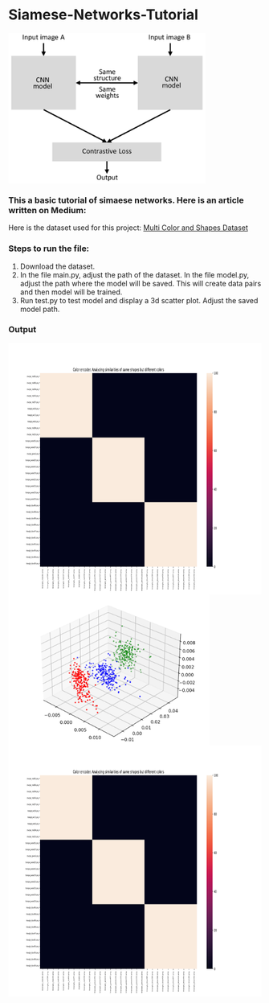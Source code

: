 # Siamese-Networks-Tutorial

<img align="center" alt="siamnet" height= "300px" src="./siamese_net.png?raw=True" />

### This a basic tutorial of simaese networks. Here is an article written on Medium: #

Here is the dataset used for this project: [Multi Color and Shapes Dataset](https://github.com/AdityaDutt/MultiColor-Shapes-Database)


### Steps to run the file:

1. Download the dataset.
2. In the file main.py, adjust the path of the dataset. In the file model.py, adjust the path where the model will be saved. This will create data pairs and then model will be trained.
3. Run test.py to test model and display a 3d scatter plot. Adjust the saved model path. 

### Output

<img align="center" alt="gif" height= "500px" src="./conf_mat.png?raw=True" />
<br/>
<img align="center" alt="scatter" height= "300px" src="./scatter_color.png?raw=True" />
<br/>
<img align="center" alt="confmat" height= "500px" src="./conf_mat.png?raw=True" />
